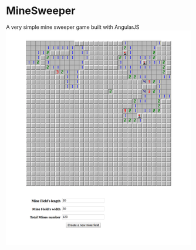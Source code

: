 # MineSweeper
A very simple mine sweeper game built with AngularJS
![Screenshot](img/screenshot.png?raw=true)
